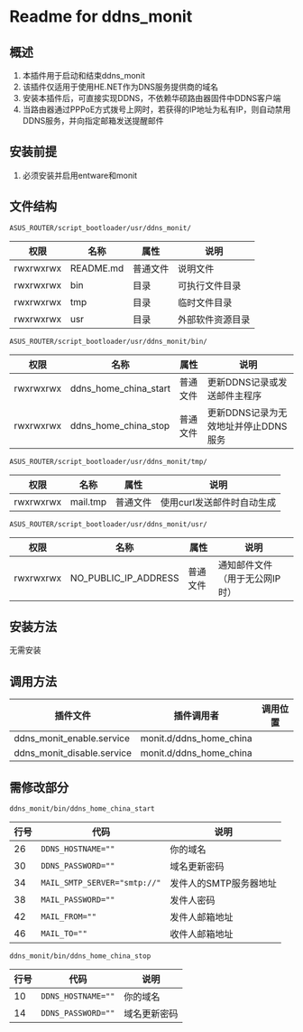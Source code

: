 # Readme for ddns_monit

## 概述

1. 本插件用于启动和结束ddns_monit
2. 该插件仅适用于使用HE.NET作为DNS服务提供商的域名
3. 安装本插件后，可直接实现DDNS，不依赖华硕路由器固件中DDNS客户端
4. 当路由器通过PPPoE方式拨号上网时，若获得的IP地址为私有IP，则自动禁用DDNS服务，并向指定邮箱发送提醒邮件

## 安装前提

1. 必须安装并启用entware和monit

## 文件结构

`ASUS_ROUTER/script_bootloader/usr/ddns_monit/`

| 权限      | 名称      | 属性     | 说明             |
| --------- | --------- | -------- | ---------------- |
| rwxrwxrwx | README.md | 普通文件 | 说明文件         |
| rwxrwxrwx | bin       | 目录     | 可执行文件目录   |
| rwxrwxrwx | tmp       | 目录     | 临时文件目录   |
| rwxrwxrwx | usr       | 目录     | 外部软件资源目录 |

`ASUS_ROUTER/script_bootloader/usr/ddns_monit/bin/`

| 权限      | 名称                 | 属性     | 说明                                                         |
| --------- | -------------------- | -------- | ------------------------------------------------------------ |
| rwxrwxrwx | ddns_home_china_start     | 普通文件 | 更新DDNS记录或发送邮件主程序         |
| rwxrwxrwx | ddns_home_china_stop      | 普通文件 | 更新DDNS记录为无效地址并停止DDNS服务 |

`ASUS_ROUTER/script_bootloader/usr/ddns_monit/tmp/`

| 权限      | 名称         | 属性     | 说明         |
| --------- | ------------ | -------- | ------------ |
| rwxrwxrwx | mail.tmp | 普通文件 | 使用curl发送邮件时自动生成 |

`ASUS_ROUTER/script_bootloader/usr/ddns_monit/usr/`

| 权限      | 名称         | 属性     | 说明         |
| --------- | ------------ | -------- | ------------ |
| rwxrwxrwx | NO_PUBLIC_IP_ADDRESS | 普通文件 | 通知邮件文件（用于无公网IP时） |

## 安装方法

无需安装

## 调用方法

| 插件文件                          | 插件调用者                   | 调用位置  |
| --------------------------------- | ---------------------------- | --------- |
| ddns_monit_enable.service | monit.d/ddns_home_china |  |
| ddns_monit_disable.service | monit.d/ddns_home_china |  |

## 需修改部分

`ddns_monit/bin/ddns_home_china_start`

| 行号 | 代码                         | 说明                   |
| ---- | ---------------------------- | ---------------------- |
| 26   | `DDNS_HOSTNAME=""`           | 你的域名               |
| 30   | `DDNS_PASSWORD=""`           | 域名更新密码           |
| 34   | `MAIL_SMTP_SERVER="smtp://"` | 发件人的SMTP服务器地址 |
| 38   | `MAIL_PASSWORD=""`           | 发件人密码             |
| 42   | `MAIL_FROM=""`               | 发件人邮箱地址         |
| 46   | `MAIL_TO=""`                 | 收件人邮箱地址         |

`ddns_monit/bin/ddns_home_china_stop`

| 行号 | 代码                         | 说明                   |
| ---- | ---------------------------- | ---------------------- |
| 10   | `DDNS_HOSTNAME=""`           | 你的域名               |
| 14   | `DDNS_PASSWORD=""`           | 域名更新密码           |